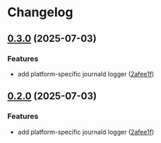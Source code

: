 # Changelog

## [0.3.0](https://github.com/microscaler/obsctl/compare/obsctl-v0.2.0...obsctl-v0.3.0) (2025-07-03)


### Features

* add platform-specific journald logger ([2afee1f](https://github.com/microscaler/obsctl/commit/2afee1f7a9704e325d29a028da5da04acd2bf237))

## [0.2.0](https://github.com/microscaler/obsctl/compare/obsctl-v0.1.0...obsctl-v0.2.0) (2025-07-03)


### Features

* add platform-specific journald logger ([2afee1f](https://github.com/microscaler/obsctl/commit/2afee1f7a9704e325d29a028da5da04acd2bf237))
